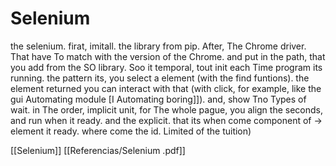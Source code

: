 # Selenium 

the selenium. firat, imitall. the library from pip. After, The Chrome driver. That have To match with the version of the Chrome. and put in the path, that you add from the
SO library. Soo it temporal, tout init each Time program its running. the pattern its, you select a element
(with the find funtions). the element returned you can
interact with that (with click, for example, like the gui
Automating module [I Automating boring]]). and, show Tno Types of wait. in The order, implicit unit, for The whole pague,
you align the seconds, and run when it ready. and the
explicit. that its when come component of → element it ready. where come the id. Limited of the tuition)


[[Selenium]]
[[Referencias/Selenium .pdf]]